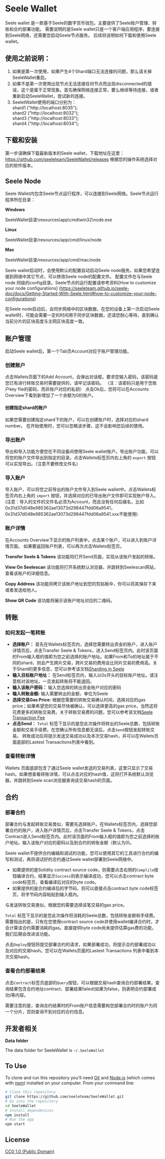 # Seele Wallet

Seele wallet 是一款基于Seele的数字货币钱包，主要提供了Seele账户管理、转账和合约部署功能。
需要说明的是Seele wallet只是一个客户端应用程序，要连接到Seele网络，还需要您启动Seele节点服务。
后续将说明如何下载和使用Seele wallet。

## 使用之前说明：
   1. 如果是第一次使用，如果产生4个Shard端口无法连接的问题，那么请关掉SeeleWallet重启。
   2. 如果不是第一次使用出现节点无法连接任何节点而出现disconnected的错误，这个是属于正常现象。首先确保网络连接正常，要么继续等待连接，或者重新启动SeeleWallet，尝试新的连接。
   3. SeeletWallet使用的端口分别为：</br>
     shard1 ("http://localhost:8035");</br>
     shard2 ("http://localhost:8032");</br>
     shard3 ("http://localhost:8033");</br>
     shard4 ("http://localhost:8034");</br>


## 下载和安装

第一步请确保下载最新版本的Seele wallet，下载地址在这里：https://github.com/seeleteam/SeeleWallet/releases
根据您的操作系统选择对应的软件版本。


## Seele Node
Seele Wallet内包含Seele节点运行程序，可以连接到Seele网络。Seele节点运行程序所在目录：

**Windows**

SeeleWallet目录\resources\app\cmd\win32\node.exe

**Linux** 

SeeleWallet目录/resources/app/cmd/linux/node

**Mac**

SeeleWallet目录/resources/app/cmd/mac/node

Seele wallet启动时，会使用默认的配置自动启动Seele node服务。如果您希望连接到网络中其它节点，可以修改Seele node的配置文件。
配置文件在与Seele node 同级的config目录。Seele节点的运行配置请参考资料[How to customize your node configurations]
(https://seeleteam.github.io/seele-doc/docs/Getting-Started-With-Seele.html#how-to-customize-your-node-configurations)

在Seele node启动后，会同步网络中的区块数据，在您的设备上第一次启动Seele wallet时，可能会需要一定的时间用于同步区块数据，还请您耐心等待，直到确认当前分片的区块高度与主网区块高度一致。

## 账户管理
启动Seele wallet后，第一个Tab页Account对应于账户管理功能。

### 创建账户
点击Wallets页面下的Add Account，会弹出对话框，要求您输入密码，该密码是您已有进行转账交易时需要提供的，请牢记该密码。
（注：该密码只是用于您账户key file的密码，而非账户对应的私钥）
点击Ok后，您将可以在Accounts Overview下看到新增加了一个余额为0的账户。

#### 创建指定shard的账户
如果您需要创建指定shard下的账户，可以在创建账户时，选择对应的shard number。
在开始使用时，您可以忽略该步骤，这不会影响您后续的使用。

### 导出账户
导出和导入功能方便您在不同设备间使用Seele wallet账户。导出账户功能，可以将您的账户文件导出到指定的目录。点击Wallets标签页内右上角的 `export` 按钮可以实现导出。（注意不要修改文件名）

### 导入账户
导入账户，可以将您之前导出的账户文件导入到Seele wallet中。点击Wallets标签页内右上角的 `import` 按钮，并选择对应的已导出账户文件即可实现账户导入。(注意：导入的文件的文件名必须为Account，而且没有任何后缀名，比如 0x31d37d048e985362ae13073d298447fdd06a9541，0x31d37d048e985362ae13073d298447fdd06a9541.xxx不能使用)

### 账户详情
在Accounts Overview下显示的账户列表中，点击某个账户，可以进入到账户详情页面。
如果要返回账户列表，可以再次点击Wallets标签页。

**Transfer Seele & Tokens**
该功能将打开Send页面，实现从该账户发起的转账。

**View On Seelescan**
该功能将打开系统默认浏览器，并跳转到Seelescan网站，查看该账户的详细信息。

**Copy Address**
该功能将拷贝该账户地址到您的剪贴板中，你可以将其保存下来或者发送给他人。

**Show QR Code**
该功能将展示该账户地址对应的二维码。

## 转账

### 如何发起一笔转账
 - **选择账户：**
    首先在Wallets标签页内，选择您需要转出资金的账户，进入账户详情页后，点击Transfer Seele & Tokens，进入Send标签页内。此时该页面的From输入框的值即为您之前选择的账户地址。如果From和To的地址属于不同的shard，则会产生跨片交易，跨片交易的费用会比同片交易的费用高。关于Shard的更多信息，您可以参考该文档[Sharding in Seele](https://seeleteam.github.io/seele-doc/docs/Seele-sharding.html)
 - **输入目标账户地址：**
    在Send标签页内，输入以0x开头的目标账户地址。请注意核对该地址，一旦发起转账将不能退回。
 - **输入该账户密码：**
    输入您选择的转出资金账户对应的密码
 - **输入转账金额:**
    输入需要转出的金额，单位为Seele
 - **选择交易Gas Price:**
    根据您需要的转账交易确认时间，选择对应的gas price；如果希望您的交易尽快被确认，可以选择更高的gas price，当然这将花费更多的转账交易费。关于转账交易费的问题，您可以参考该文档[Seele Transaction Fee](https://seeleteam.github.io/seele-doc/docs/Seele-transaction-fee.html)
 - **点击Send：**
    `Total` 标签下显示的是您此次操作将转出的Seele总数，包括转账金额和交易手续费。在您确认所有信息都无误后，点击`Send`按钮发起转账交易。 转账成功后将提示发送交易成功以及本次交易hash，并可以在Wallets页面底部的Lastest Transactions列表中看到。
### 查看转账详情
Wallets 页面底部包含了通过Seele wallet发送的交易列表，这里只显示了交易hash。如果想查看转账详情，可以点击对应的hash值，这将打开系统默认浏览器，并跳转到Seele scan浏览器查询该交易hash的页面。

## 合约

### 部署合约
部署合约与发起转账交易类似，需要先选择账户。在Wallets标签页内，选择您部署合约的账户，进入账户详情页后，点击Transfer Seele & Tokens，点击Contract进入Send标签页内。此时该页面的From输入框的值即为您之前选择的账户地址。输入该账户对应的密码以及到合约的转账金额（默认为0)。

Seele wallet不提供合约编辑和调试的功能，您可以使用其它的工具进行合约的编写和测试，再将调试好的合约通过Seele wallet部署到Seele网络中。
- 如果提供的是Solidity contract source code，则需要点击右侧的`Complile`按钮编译合约，结果显示```Success```则表示编译成功，您可以点击contract byte code标签页，查看编译后对应的byte code。
- 如果提供的是合约编译后的字节码，则可以直接点击contract byte code标签页，将字节码内容粘贴到输入框内。

与发送转账交易类似，根据您的需要选择该笔交易的gas price。

`Total` 标签下显示的是您此次操作将消耗的Seele总数，包括转账金额和手续费。需要指出的是，只有在您使用contract source code并使用wallet编译合约时，才会计算该合约需要消耗的gas。直接提供byte code尚未提供估算gas费的功能，我们后期会改进该功能。

点击`Deploy`按钮将提交部署合约的请求，如果部署成功，将提示合约部署成功以及对应的交易hash。您可以在Wallets页面的Lastest Transactions 列表中看到本次交易hash。

### 查看合约部署结果
点击`Contract`标签页底部的`Query`按钮，可以根据交易hash查询合约部署结果。查询结果包含合约地址contract、部署结果failed(如果为false，则表明合约部署成功)等内容。

需要注意的是，查询合约结果时的From账户信息需要和您部署合约时的账户为同一个分片，否则查询不到对应的合约信息。



## 开发者相关

**Data folder**

The data folder for SeeleWallet is `~/.SeeleWallet`

## To Use

To clone and run this repository you'll need [Git](https://git-scm.com) and [Node.js](https://nodejs.org/en/download/) (which comes with [npm](http://npmjs.com)) installed on your computer. From your command line:

```bash
# Clone this repository
git clone https://github.com/seeleteam/SeeleWallet.git
# Go into the repository
cd SeeleWallet
# Install dependencies
npm install
# Run the app
npm start
```

## License

[CC0 1.0 (Public Domain)](LICENSE.md)
